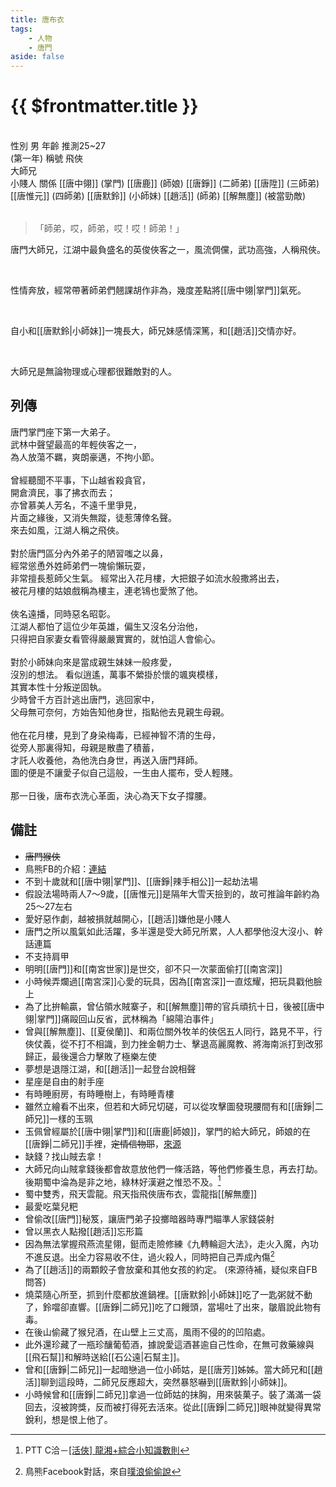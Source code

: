 ```yaml
---
title: 唐布衣
tags:
    - 人物
    - 唐門
aside: false
---
```


# {{ $frontmatter.title }}

<ChTabs position="bottom">
    <ChTab title="初識">
        <ChMeet 
			src='/images/characters/brother1/normal.png' 
			nameTitle='飛俠'
			nameMain='唐布衣'
			desc='名喚布衣，掌門座下第一大弟子。<br>天資聰穎，爽朗不羈，江湖人稱「飛俠」，暗器、輕功造詣俱臻當世第一流境界。'
			:animation=true
		/>
    </ChTab>
</ChTabs>
<br>

<InfoList>
    <Info title='角色資料' :open=true>
        <table>
            <ChTr>
                <ChTd isTitle=true>
                    性別
                </ChTd>
                <ChTd>
                    男
                </ChTd>
            </ChTr>
            <ChTr>
                <ChTd isTitle=true>
                    年齡
                </ChTd>
                <ChTd>
                    推測25~27<br>(第一年)
                </ChTd>
            </ChTr>
            <ChTr>
                <ChTd isTitle=true>
                    稱號
                </ChTd>
                <ChTd>
                    飛俠<br>大師兄<br>小賤人
                </ChTd>
            </ChTr>
            <ChTr>
                <ChTd isTitle=true position='center'>
                    關係
                </ChTd>
            </ChTr>
            <ChTr>
                <ChTd position='center'>
                    [[唐中翎]] (掌門)
                </ChTd>
            </ChTr>
            <ChTr>
                <ChTd position='center'>
                    [[唐鹿]] (師娘)
                </ChTd>
            </ChTr>
            <ChTr>
                <ChTd position='center'>  
                    [[唐錚]] (二師弟)
                </ChTd>
            </ChTr>
            <ChTr>
                <ChTd position='center'>  
                    [[唐陞]] (三師弟)
                </ChTd>
            </ChTr>
            <ChTr>
                <ChTd position='center'>  
                    [[唐惟元]] (四師弟)
                </ChTd>
            </ChTr>
            <ChTr>
                <ChTd position='center'>
                    [[唐默鈴]] (小師妹)
                </ChTd>
            </ChTr>
            <ChTr>
                <ChTd position='center'>
                    [[趙活]] (師弟)
                </ChTd>
            </ChTr>
            <ChTr>
                <ChTd position='center'>
                    [[解無塵]] (被當勁敵)
                </ChTd>
            </ChTr>
        </table>
    </Info>
</InfoList>

> 「師弟，哎，師弟，哎！哎！師弟！」

唐門大師兄，江湖中最負盛名的英俊俠客之一，風流倜儻，武功高強，人稱飛俠。

<br>

性情奔放，經常帶著師弟們翹課胡作非為，幾度差點將[[唐中翎|掌門]]氣死。

<br>

自小和[[唐默鈴|小師妹]]一塊長大，師兄妹感情深篤，和[[趙活]]交情亦好。

<br>

大師兄是無論物理或心理都很難敵對的人。

<div style="clear:both;"></div>

## 列傳

<Tabs>
  <Tab title="列傳一">
	唐門掌門座下第一大弟子。<br>
	武林中聲望最高的年輕俠客之一，<br>
	為人放蕩不羈，爽朗豪邁，不拘小節。<br><br>
	曾經聽聞不平事，下山越省殺貪官，<br>
	開倉濟民，事了拂衣而去；<br>
	亦曾慕美人芳名，不遠千里爭見，<br>
	片面之緣後，又消失無蹤，徒惹薄倖名聲。<br>
	來去如風，江湖人稱之飛俠。<br><br>	
	對於唐門區分內外弟子的陋習嗤之以鼻，<br>
	經常慫恿外姓師弟們一塊偷懶玩耍，<br>
	非常擅長惹師父生氣。
  </Tab>
  <Tab title="列傳二">
	經常出入花月樓，大把銀子如流水般撒將出去，<br>
	被花月樓的姑娘戲稱為樓主，連老鴇也愛煞了他。<br><br>	
	俠名遠播，同時惡名昭彰。<br>
	江湖人都怕了這位少年英雄，偏生又沒名分治他，<br>
	只得把自家妻女看管得嚴嚴實實的，就怕這人會偷心。<br><br>
	對於小師妹向來是當成親生妹妹一般疼愛，<br>
	沒別的想法。
  </Tab>
  <Tab title="列傳三">
	看似逍遙，萬事不縈掛於懷的颯爽模樣，<br>
	其實本性十分叛逆固執。<br>
	少時曾千方百計逃出唐門，逃回家中，<br>
	父母無可奈何，方始告知他身世，指點他去見親生母親。<br><br>	
	他在花月樓，見到了身染梅毒，已經神智不清的生母，<br>
	從旁人那裏得知，母親是散盡了積蓄，<br>
	才託人收養他，為他洗白身世，再送入唐門拜師。<br>
	圖的便是不讓愛子似自己這般，一生由人擺布，受人輕賤。<br><br>	
	那一日後，唐布衣洗心革面，決心為天下女子撐腰。
  </Tab>
</Tabs>

## 備註

- ~~唐門猴俠~~
- 鳥熊FB的介紹：[連結](https://www.facebook.com/photo/?fbid=119387863792734&set=pcb.119387933792727)
- 不到十歲就和[[唐中翎|掌門]]、[[唐錚|辣手相公]]一起劫法場
- 假設法場時兩人7～9歲，[[唐惟元]]是隔年大雪天撿到的，故可推論年齡約為25～27左右
- 愛好惡作劇，越被損就越開心，[[趙活]]嫌他是小賤人
- 唐門之所以風氣如此活躍，多半還是受大師兄所累，人人都學他沒大沒小、幹話連篇
- 不支持肩甲
- 明明[[唐門]]和[[南宮世家]]是世交，卻不只一次蒙面偷打[[南宮深]]
- 小時候弄爛過[[南宮深]]心愛的玩具，因為[[南宮深]]一直炫耀，把玩具戳他臉上
- 為了比拚輸贏，曾佔領水賊寨子，和[[解無塵]]帶的官兵頑抗十日，後被[[唐中翎|掌門]]痛毆回山反省，武林稱為「綿陽泊事件」
- 曾與[[解無塵]]、[[夏侯蘭]]、和兩位關外牧羊的俠侶五人同行，路見不平，行俠仗義，從不打不相識，到力挫金朝力士、擊退高麗魔教、將海南派打到改邪歸正，最後還合力擊敗了極樂左使
- 夢想是退隱江湖，和[[趙活]]一起<EndIcon no="46">登台說相聲</EndIcon>
- 星座是自由的射手座
- 有時睡廚房，有時睡樹上，有時睡青樓
- 雖然立繪看不出來，但若和大師兄切磋，可以從攻擊圖發現腰間有和[[唐錚|二師兄]]一樣的玉珮
- 玉佩曾經屬於[[唐中翎|掌門]]和[[唐鹿|師娘]]，掌門的給大師兄，師娘的在[[唐錚|二師兄]]手裡，~~定情信物耶~~，[來源](https://www.plurk.com/p/3g9a4xb0oh)
- 缺錢？找山賊去拿！
- 大師兄向山賊拿錢後都會故意放他們一條活路，等他們修養生息，再去打劫。後期蜀中淪為是非之地，綠林好漢避之惟恐不及。[^2]
- 蜀中雙秀，飛天雲龍。飛天指飛俠唐布衣，雲龍指[[解無塵]]
- 最愛吃葉兒粑
- 曾偷改[[唐門]]秘笈，讓唐門弟子投擲暗器時專門瞄準人家錢袋射
- 曾以黑衣人點撥[[趙活]]忘形篇
- 因為無法掌握飛燕流星翎，鋌而走險修練《九轉輪迴大法》，走火入魔，內功不進反退。出全力容易收不住，過火殺人，同時把自己弄成內傷[^1]
- 為了[[趙活]]的兩顆餃子會放棄和其他女孩的約定。 (來源待補，疑似來自FB問答)
- 燒菜隨心所至，抓到什麼都放進鍋裡。[[唐默鈴|小師妹]]吃了一匙粥就不動了，鈴噹卻直響。[[唐錚|二師兄]]吃了口饅頭，當場吐了出來，皺眉說此物有毒。
- 在後山偷藏了猴兒酒，在山壁上三丈高，風雨不侵的的凹陷處。
- 此外還珍藏了一瓶珍釀葡萄酒，據說愛這酒甚逾自己性命，在無可救藥線與[[飛石幫]]和解時送給[[石公遠|石幫主]]。
- 曾和[[唐錚|二師兄]]一起暗戀過一位小師姑，是[[唐芳]]姊姊。當大師兄和[[趙活]]聊到這段時，二師兄反應超大，突然暴怒嚇到[[唐默鈴|小師妹]]。
- 小時候曾和[[唐錚|二師兄]]拿過一位師姑的抹胸，用來裝菓子。裝了滿滿一袋回去，沒被誇獎，反而被打得死去活來。從此[[唐錚|二師兄]]眼神就變得異常銳利，想是恨上他了。

[^1]: 鳥熊Facebook對話，來自[噗浪偷偷說](https://www.plurk.com/p/3gbkphmebg)
[^2]: PTT C洽－[\[活俠\] 龍湘+綜合小知識數則](https://www.ptt.cc/bbs/C_Chat/M.1728840738.A.3D7.html)
